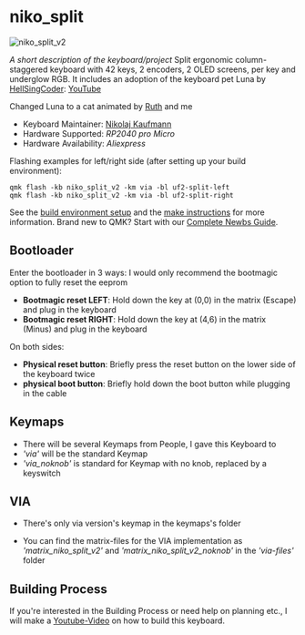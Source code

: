 # niko_split

![niko_split_v2](https://github.com/NikoKaufi/qmk_firmware/tree/master/keyboards/handwired/nikokaufi/niko_split_v2/pictures/niko_split_v2.jpg)

*A short description of the keyboard/project*
Split ergonomic column-staggered keyboard with 42 keys, 2 encoders, 2 OLED screens, per key and underglow RGB.
It includes an adoption of the keyboard pet Luna by [HellSingCoder](https://github.com/HellSingCoder/qmk_firmware/tree/master/keyboards/sofle/keymaps/helltm): [YouTube](https://www.youtube.com/watch?v=HgIQRazCAjo)

Changed Luna to a cat animated by [Ruth](https://github.com/nikolr4242) and me

* Keyboard Maintainer: [Nikolaj Kaufmann](https://github.com/NikoKaufi)
* Hardware Supported: *RP2040 pro Micro*
* Hardware Availability: *Aliexpress*

Flashing examples for left/right side (after setting up your build environment):

    qmk flash -kb niko_split_v2 -km via -bl uf2-split-left
    qmk flash -kb niko_split_v2 -km via -bl uf2-split-right

See the [build environment setup](https://docs.qmk.fm/#/getting_started_build_tools) and the [make instructions](https://docs.qmk.fm/#/getting_started_make_guide) for more information. Brand new to QMK? Start with our [Complete Newbs Guide](https://docs.qmk.fm/#/newbs).

## Bootloader

Enter the bootloader in 3 ways:
I would only recommend the bootmagic option to fully reset the eeprom

* **Bootmagic reset LEFT**: Hold down the key at (0,0) in the matrix (Escape) and plug in the keyboard
* **Bootmagic reset RIGHT**: Hold down the key at (4,6) in the matrix (Minus) and plug in the keyboard

On both sides:
* **Physical reset button**: Briefly press the reset button on the lower side of the keyboard twice
* **physical boot button**: Briefly hold down the boot button while plugging in the cable

## Keymaps
* There will be several Keymaps from People, I gave this Keyboard to
* _'via'_ will be the standard Keymap
* _'via_noknob'_ is standard for Keymap with no knob, replaced by a keyswitch

## VIA
* There's only via version's keymap in the keymaps's folder

* You can find the matrix-files for the VIA implementation as _'matrix_niko_split_v2'_ and _'matrix_niko_split_v2_noknob'_ in the _'via-files'_ folder

## Building Process

If you're interested in the Building Process or need help on planning etc., I will make a [Youtube-Video](https://www.youtube.com/@nikolajkaufmann3067) on how to build this keyboard.
